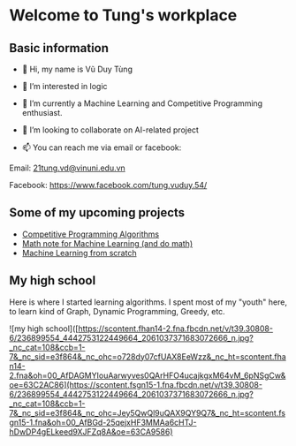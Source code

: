 # Welcome to Tung's workplace


## Basic information
- 👋 Hi, my name is Vũ Duy Tùng

- 👀 I’m interested in logic

- 🌱 I’m currently a Machine Learning and Competitive Programming enthusiast. 

- 💞️ I’m looking to collaborate on AI-related project

- 📫 You can reach me via email or facebook:

Email: 21tung.vd@vinuni.edu.vn

Facebook: https://www.facebook.com/tung.vuduy.54/

## Some of my upcoming projects
- [Competitive Programming Algorithms](https://github.com/vu-duy-tung/CP-Algorithm)
- [Math note for Machine Learning (and do math)](https://github.com/vu-duy-tung/Mathematic-for-machine-learning)
- [Machine Learning from scratch](https://github.com/vu-duy-tung/ML-from-scratch)

## My high school
Here is where I started learning algorithms. I spent most of my "youth" here, to learn kind of Graph, Dynamic Programming, Greedy, etc.

![my high school]([https://scontent.fhan14-2.fna.fbcdn.net/v/t39.30808-6/236899554_4442753122449664_2061037371683072666_n.jpg?_nc_cat=108&ccb=1-7&_nc_sid=e3f864&_nc_ohc=o728dy07cfUAX8EeWzz&_nc_ht=scontent.fhan14-2.fna&oh=00_AfDAGMYIouAarwyves0QArHFO4ucajkgxM64vM_6pNSgCw&oe=63C2AC86](https://scontent.fsgn15-1.fna.fbcdn.net/v/t39.30808-6/236899554_4442753122449664_2061037371683072666_n.jpg?_nc_cat=108&ccb=1-7&_nc_sid=e3f864&_nc_ohc=Jey5QwQl9uQAX9QY9Q7&_nc_ht=scontent.fsgn15-1.fna&oh=00_AfBGd-25qejxHF3MMAa6cHTJ-hDwDP4gELkeed9XJFZq8A&oe=63CA9586)
